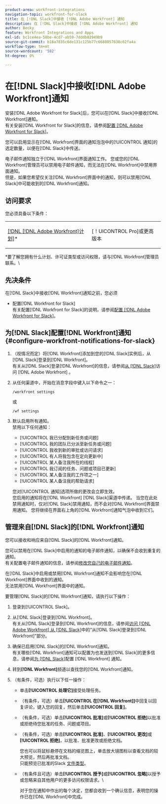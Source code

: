 ```yaml
---
product-area: workfront-integrations
navigation-topic: workfront-for-slack
title: 在 [!DNL Slack]中接收 [!DNL Adobe Workfront] 通知
description: 在 [!DNL Slack]中接收 [!DNL Adobe Workfront] 通知
author: Becky
feature: Workfront Integrations and Apps
exl-id: bc1ce4ea-58be-4cd7-ab59-7dddb82949b9
source-git-commit: b18a7835c6de131c125b77c6688057638c62fa4a
workflow-type: tm+mt
source-wordcount: '582'
ht-degree: 0%

---
```


# 在[!DNL Slack]中接收[!DNL Adobe Workfront]通知

<!--
<p data-mc-conditions="QuicksilverOrClassic.Draft mode">(NOTE: Alina: *** Linked to Accessing Workfront from Slack.***Some of this information is duplicating in Accessing Workfront from Slack (also screen shots))</p>
-->

安装[!DNL Adobe Workfront for Slack]后，您可以在[!DNL Slack]中接收[!DNL Workfront]通知。\
有关安装[!DNL Workfront for Slack]的信息，请参阅[配置 [!DNL Adobe Workfront for Slack]](../../workfront-integrations-and-apps/using-workfront-with-slack/configure-workfront-for-slack.md)。

您可以启用显示在[!DNL Workfront]界面的通知泡泡中的[!UICONTROL 通知]的选定数量，以便在[!DNL Slack]中传送。

电子邮件通知独立于[!DNL Workfront]界面通知工作。 您或您的[!DNL Workfront]管理员可以禁用电子邮件通知，而无法在[!DNL Workfront]中禁用界面通知。\
但是，如果您希望仅关注[!DNL Workfront]界面中的通知，则可以禁用[!DNL Slack]中可能收到的[!DNL Workfront]通知。

## 访问要求

您必须具备以下条件：

<table style="table-layout:auto"> 
 <col> 
 </col> 
 <col> 
 </col> 
 <tbody> 
  <tr> 
   <td role="rowheader"><a href="https://business.adobe.com/products/workfront/pricing.html" target="_blank">[!DNL [!DNL Adobe Workfront]计划]</a>*</td> 
   <td> <p>[！UICONTROL Pro]或更高版本</p> </td> 
  </tr> 
 </tbody> 
</table>

&#42;要了解您拥有什么计划、许可证类型或访问权限，请与[!DNL Workfront]管理员联系。\

## 先决条件

在[!DNL Slack]中接收[!DNL Workfront]通知之前，您必须

* 配置[!DNL Workfront for Slack]\
   有关配置[!DNL Workfront for Slack]的说明，请参阅[配置 [!DNL Adobe Workfront for Slack]](../../workfront-integrations-and-apps/using-workfront-with-slack/configure-workfront-for-slack.md)。

## 为[!DNL Slack]配置[!DNL Workfront]通知 {#configure-workfront-notifications-for-slack}

1. （视情况而定）将[!DNL Workfront]添加到您的[!DNL Slack]实例后，从[!DNL Slack]登录到[!DNL Workfront]。\
   有关从[!DNL Slack]登录[!DNL Workfront]的信息，请参阅[从 [!DNL Slack]](../../workfront-integrations-and-apps/using-workfront-with-slack/access-workfront-from-slack.md)访问 [!DNL Adobe Workfront] 。

1. 从任何渠道中，开始在消息字段中键入以下命令之一：

   `/workfront settings`

   或

   `/wf settings`

1. 默认启用所有通知。\
   禁用以下任何通知：

   * [!UICONTROL 我已分配到新任务或问题]
   * [!UICONTROL 我的团队已分派至新任务或问题]
   * [!UICONTROL 我收到新的审批或访问请求]
   * [!UICONTROL 有人将我包含在定向更新中]
   * [!UICONTROL 某人备注我所在的线程]
   * [!UICONTROL 我订阅的任务、问题或项目已更新]
   * [!UICONTROL 某人备注我的工作项之一]
   * [!UICONTROL 某人备注我的帮助请求]

   您对[!UICONTROL 通知]选项所做的更改会立即生效。\
   您启用的通知将在[!DNL Workfront] [!DNL Slack]渠道中传递。 当您在此处禁用通知时，仅对[!DNL Slack]禁用通知，而不会对[!DNL Workfront]界面禁用通知。 您将继续在界面右上角的[!DNL Workfront]通知气泡中收到它们。

## 管理来自[!DNL Slack]的[!DNL Workfront]通知

您可以接收和响应来自[!DNL Slack]的[!DNL Workfront]通知。

您可以禁用在[!DNL Slack]中启用的通知的电子邮件通知，以确保不会收到重复的通知。\
有关配置电子邮件通知的信息，请参阅[修改您自己的电子邮件通知](../../workfront-basics/using-notifications/activate-or-deactivate-your-own-event-notifications.md)。

在[!DNL Slack]中启用或禁用[!DNL Workfront]通知不会影响您在[!DNL Workfront]界面中收到的通知。\
无法禁用[!DNL Workfront]界面中的通知。

要管理[!DNL Slack]的[!DNL Workfront]通知，请执行以下操作：

1. 登录到[!UICONTROL Slack]。
1. 从[!DNL Slack]登录到[!DNL Workfront]。\
   有关从[!DNL Slack]登录到[!DNL Workfront]的信息，请参阅[访问 [!DNL Adobe Workfront] 从 [!DNL Slack]](../../workfront-integrations-and-apps/using-workfront-with-slack/access-workfront-from-slack.md)中的“从[!DNL Slack]登录到[!DNL Workfront]”部分。

1. 确保已启用[!DNL Slack]的[!DNL Workfront]通知。\
   有关哪些[!DNL Workfront]通知可以配置为也发送到[!DNL Slack]的更多信息，请参阅[为 [!DNL Slack]](#configure-workfront-notifications-for-slack-configure-workfront-notifications-for-slack)配置 [!DNL Workfront] 通知。

1. 转到&#x200B;**[!DNL Workfront]**&#x200B;频道以查找您的[!DNL Workfront]通知。
1. （有条件，可选）执行以下任一操作：

   * 单击&#x200B;**[!UICONTROL 处理它]**&#x200B;接受处理任务。

   * （有条件，可选）单击&#x200B;**[!UICONTROL 在[!DNL Workfront]]**&#x200B;中回复以回复评论，键入您的回复，然后单击&#x200B;**[!UICONTROL 回复]**。

   * （有条件，可选）单击&#x200B;**[!UICONTROL 批准]**&#x200B;或&#x200B;**[!UICONTROL 拒绝]**&#x200B;以批准或拒绝待您批准的任务、问题或项目。

   * （有条件，可选）单击&#x200B;**[!UICONTROL 批准]**、**[!UICONTROL 更改]**&#x200B;或&#x200B;**[!UICONTROL 拒绝]**，以批准、批准更改或拒绝文档。

     您也可以将鼠标悬停在文档的缩览图上，单击放大镜图标以查看文档的较大预览，然后再批准文档。\
      只能预览已批准的Slack [文件类型](https://api.slack.com/types/file)。

   * （有条件且可选）单击&#x200B;**[!UICONTROL 授予]**&#x200B;或&#x200B;**[!UICONTROL 忽略]**&#x200B;以授予或忽略来自其他用户的更多访问权限请求。\

     对于您在通知中作出的每个决定，您都会收到一个确认信息，表明您的操作已在[!DNL Workfront]中完成。

